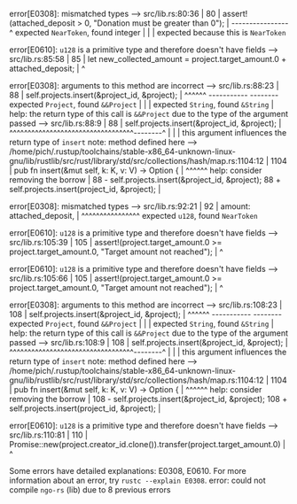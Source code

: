 error[E0308]: mismatched types
  --> src/lib.rs:80:36
   |
80 |         assert!(attached_deposit > 0, "Donation must be greater than 0");
   |                 ----------------   ^ expected `NearToken`, found integer
   |                 |
   |                 expected because this is `NearToken`

error[E0610]: `u128` is a primitive type and therefore doesn't have fields
  --> src/lib.rs:85:58
   |
85 |         let new_collected_amount = project.target_amount.0 + attached_deposit;
   |                                                          ^

error[E0308]: arguments to this method are incorrect
    --> src/lib.rs:88:23
     |
88   |         self.projects.insert(&project_id, &project);
     |                       ^^^^^^ -----------  -------- expected `Project`, found `&&Project`
     |                              |
     |                              expected `String`, found `&String`
     |
help: the return type of this call is `&&Project` due to the type of the argument passed
    --> src/lib.rs:88:9
     |
88   |         self.projects.insert(&project_id, &project);
     |         ^^^^^^^^^^^^^^^^^^^^^^^^^^^^^^^^^^--------^
     |                                           |
     |                                           this argument influences the return type of `insert`
note: method defined here
    --> /home/pich/.rustup/toolchains/stable-x86_64-unknown-linux-gnu/lib/rustlib/src/rust/library/std/src/collections/hash/map.rs:1104:12
     |
1104 |     pub fn insert(&mut self, k: K, v: V) -> Option<V> {
     |            ^^^^^^
help: consider removing the borrow
     |
88   -         self.projects.insert(&project_id, &project);
88   +         self.projects.insert(project_id, &project);
     |

error[E0308]: mismatched types
  --> src/lib.rs:92:21
   |
92 |             amount: attached_deposit,
   |                     ^^^^^^^^^^^^^^^^ expected `u128`, found `NearToken`

error[E0610]: `u128` is a primitive type and therefore doesn't have fields
   --> src/lib.rs:105:39
    |
105 |         assert!(project.target_amount.0 >= project.target_amount.0, "Target amount not reached");
    |                                       ^

error[E0610]: `u128` is a primitive type and therefore doesn't have fields
   --> src/lib.rs:105:66
    |
105 |         assert!(project.target_amount.0 >= project.target_amount.0, "Target amount not reached");
    |                                                                  ^

error[E0308]: arguments to this method are incorrect
    --> src/lib.rs:108:23
     |
108  |         self.projects.insert(&project_id, &project);
     |                       ^^^^^^ -----------  -------- expected `Project`, found `&&Project`
     |                              |
     |                              expected `String`, found `&String`
     |
help: the return type of this call is `&&Project` due to the type of the argument passed
    --> src/lib.rs:108:9
     |
108  |         self.projects.insert(&project_id, &project);
     |         ^^^^^^^^^^^^^^^^^^^^^^^^^^^^^^^^^^--------^
     |                                           |
     |                                           this argument influences the return type of `insert`
note: method defined here
    --> /home/pich/.rustup/toolchains/stable-x86_64-unknown-linux-gnu/lib/rustlib/src/rust/library/std/src/collections/hash/map.rs:1104:12
     |
1104 |     pub fn insert(&mut self, k: K, v: V) -> Option<V> {
     |            ^^^^^^
help: consider removing the borrow
     |
108  -         self.projects.insert(&project_id, &project);
108  +         self.projects.insert(project_id, &project);
     |

error[E0610]: `u128` is a primitive type and therefore doesn't have fields
   --> src/lib.rs:110:81
    |
110 |         Promise::new(project.creator_id.clone()).transfer(project.target_amount.0)
    |                                                                                 ^

Some errors have detailed explanations: E0308, E0610.
For more information about an error, try `rustc --explain E0308`.
error: could not compile `ngo-rs` (lib) due to 8 previous errors
